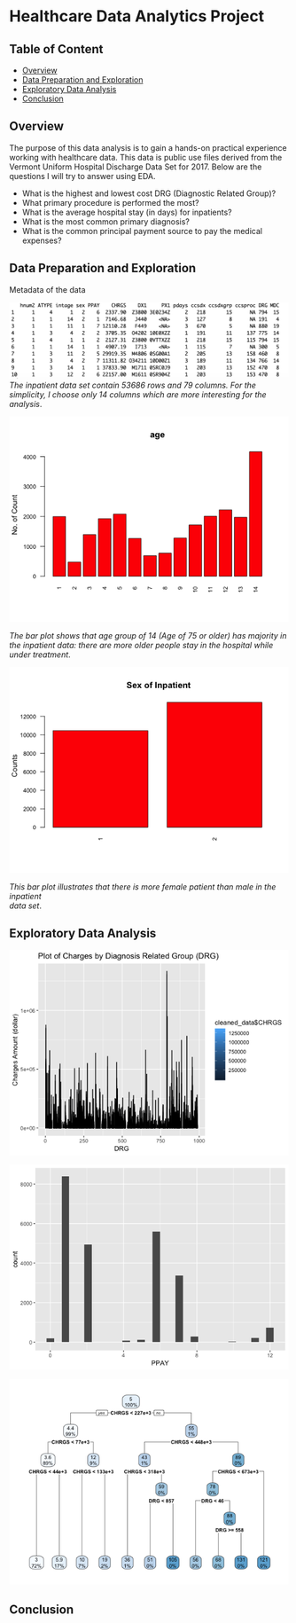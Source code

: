 # Healthcare Data Analytics Project

## Table of Content
  * [Overview](#overview)
  * [Data Preparation and Exploration](#data-preparation-and-exploration)
  * [Exploratory Data Analysis](#exploratory-data-analysis)
  * [Conclusion](#conclusion)

## Overview
The purpose of this data analysis is to gain a hands-on practical experience working with healthcare data. This data is public use files derived from the Vermont Uniform Hospital Discharge Data Set for 2017.
Below are the questions I will try to answer using EDA.
* What is the highest and lowest cost DRG (Diagnostic Related Group)?
* What primary procedure is performed the most?
* What is the average hospital stay (in days) for inpatients?
* What is the most common primary diagnosis?
* What is the common principal payment source to pay the medical expenses?

## Data Preparation and Exploration

Metadata of the data

![alt text](https://github.com/cghimire/Healthcare-Data-Analytics/blob/master/metadata.png "Metadata of the data")
*The inpatient data set contain 53686 rows and 79 columns. For the simplicity, I choose only 14 columns which are more interesting for the
analysis*.

![alt text](https://github.com/cghimire/Healthcare-Data-Analytics/blob/master/Age_group.png "Age Group of Inpatient")

*The bar plot shows that age group of	14 (Age	of	75	or	older) has	majority in the inpatient	data:	there	are	more	older	people stay	in	the	hospital	while	under	treatment*.

![alt text](https://github.com/cghimire/Healthcare-Data-Analytics/blob/master/Sex_Inpatient.png "Gender based Histogram for Inpatient")

*This	bar	plot illustrates that	there	is more	female	patient	than	male	in	the	inpatient	
data	set*.

## Exploratory Data Analysis

![alt text](https://github.com/cghimire/Healthcare-Data-Analytics/blob/master/DRG_charges.png "DRG Vs Charges")

![alt text](https://github.com/cghimire/Healthcare-Data-Analytics/blob/master/Payment_source.png "Primary Source of Payment")


![alt text](https://github.com/cghimire/Healthcare-Data-Analytics/blob/master/Decision%20Tree.png "Decision tree")

## Conclusion


